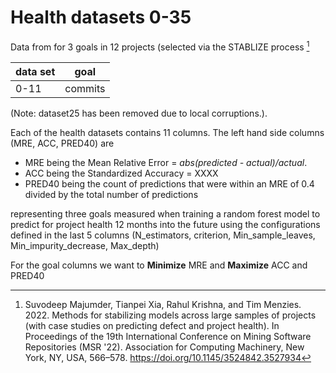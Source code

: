 # Health datasets 0-35

Data from for 3 goals in 12   projects (selected via the STABLIZE process [^suv]

[^suv]: Suvodeep Majumder, Tianpei Xia, Rahul Krishna, and Tim Menzies. 2022. Methods for stabilizing models across large samples of projects (with case studies on predicting defect and project health). In Proceedings of the 19th International Conference on Mining Software Repositories (MSR '22). Association for Computing Machinery, New York, NY, USA, 566–578. https://doi.org/10.1145/3524842.3527934

|data set | goal|
|----------|-----|
| 0-11 | commits |

(Note: dataset25 has been removed due to local corruptions.).

Each of the health datasets contains 11 columns.
The left hand side  columns (MRE, ACC, PRED40) are

- MRE being the Mean Relative Error = _abs(predicted - actual)/actual_.
- ACC being the Standardized Accuracy =  XXXX
- PRED40 being the count of predictions that were within an MRE of 0.4 divided by the total number of predictions

 
representing three goals measured when training a random forest model to predict for project health 12 months into the future using the configurations defined in the last 5 columns (N_estimators, criterion, Min_sample_leaves, Min_impurity_decrease, Max_depth) 

For the goal columns we want to **Minimize** MRE and **Maximize** ACC and PRED40
